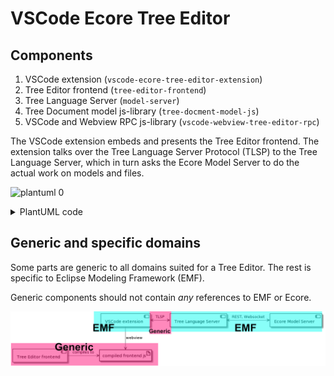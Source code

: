 # VSCode Ecore Tree Editor


## Components

1. VSCode extension (`vscode-ecore-tree-editor-extension`)
2. Tree Editor frontend (`tree-editor-frontend`)
3. Tree Language Server (`model-server`)
4. Tree Document model js-library (`tree-docment-model-js`)
5. VSCode and Webview RPC js-library (`vscode-webview-tree-editor-rpc`)

The VSCode extension embeds and presents the Tree Editor frontend. The extension talks over the Tree Language Server Protocol (TLSP) to the Tree Language Server, which in turn asks the Ecore Model Server to do the actual work on models and files.

![plantuml 0](https://www.plantuml.com/plantuml/proxy?cache=no&idx=0&src=https://raw.githubusercontent.com/krissrex/tdt4900-master-thesis-ecore-tree-editor/master/Readme.md)

<details><summary>PlantUML code</summary>

```plantuml
@startuml
[Tree Editor frontend] as TEf
[VSCode extension] as VSCEx
[EMF Tree Language Server] as TLS
[Tree Document model js-library] as TDMlib
[VSCode and Webview RPC js-library] as VSCWVRPC

artifact "compiled frontend js" as cfs

TEf -right-> cfs : compiles to
TEf --> VSCWVRPC : imports
TEf --> TDMlib : imports
VSCEx --> VSCWVRPC : imports
VSCEx --> TDMlib : imports
VSCEx -left-> cfs : webview
VSCEx <-> TLS : TLSP/JSON-RPC
@enduml
```
</details>

## Generic and specific domains
Some parts are generic to all domains suited for a Tree Editor. The rest is specific to Eclipse Modeling Framework (EMF).

Generic components should not contain *any* references to EMF or Ecore.

![Domains](./documentation/domains.png)
